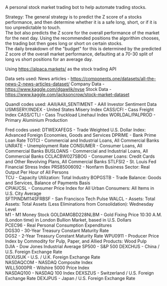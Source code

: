 A personal stock market trading bot to help automate trading stocks.

Strategy:
The general strategy is to predict the Z score of a stocks performance, and then determine whether it is a safe long, short, or if it is too unpredictable to touch.  
The bot also predicts the Z score for the overall performance of the market for the next day.
Using the recommended positions the algorithim chooses, the trading bot then goes long or short on certain stocks.  
The daily breakdown of the "budget" for this is determined by the predicted Z score of the overall market performance, defaulting at a 70-30 split of long vs short positions for an average day.

Using https://alpaca.markets/ as the  stock trading API

Data sets used:
News articles - https://components.one/datasets/all-the-news-2-news-articles-dataset/
Company Data - https://www.kaggle.com/dgawlik/nyse
Stock Data - https://www.kaggle.com/jacksoncrow/stock-market-dataset

Quandl codes used:
AAII/AAII_SENTIMENT - AAII Investor Sentiment Data
USMISERY/INDEX - United States Misery Index
CASS/CFI - Cass Freight Index
CASS/CTLI - Cass Truckload Linehaul Index
WORLDAL/PALPROD - Primary Aluminium Production

Fred codes used:
DTWEXAFEGS - Trade Weighted U.S. Dollar Index: Advanced Foreign Economies, Goods and Services
DPRIME - Bank Prime Loan Rate 
TOTCI - Commercial and Industrial Loans, All Commercial Banks
UNRATE - Unemployment Rate
CONSUMER - Consumer Loans, All Commercial Banks
BUSLOANS - Commercial and Industrial Loans, All Commercial Banks
CCLACBW027SBOG - Consumer Loans: Credit Cards and Other Revolving Plans, All Commercial Banks
STLFSI2 - St. Louis Fed Financial Stress Index
PRS85006092 - Nonfarm Business Sector: Real Output Per Hour of All Persons  
TCU - Capacity Utilization: Total Industry
BOPGSTB - Trade Balance: Goods and Services, Balance of Payments Basis  
CPIAUCSL - Consumer Price Index for All Urban Consumers: All Items in U.S. City Average  
SFTPINDM114SFRBSF - San Francisco Tech Pulse
WALCL - Assets: Total Assets: Total Assets (Less Eliminations from Consolidation): Wednesday Level  
M1 - M1 Money Stock
GOLDAMGBD228NLBM - Gold Fixing Price 10:30 A.M. (London time) in London Bullion Market, based in U.S. Dollars  
PCEC96 - Real Personal Consumption Expenditures  
DGS30 - 30-Year Treasury Constant Maturity Rate  
DGS2 - 2-Year Treasury Constant Maturity Rate
WPU0911 - Producer Price Index by Commodity for Pulp, Paper, and Allied Products: Wood Pulp  
DJIA - Dow Jones Industrial Average
SP500 - S&P 500
DEXCHUS - China / U.S. Foreign Exchange Rate  
DEXUSUK - U.S. / U.K. Foreign Exchange Rate  
NASDAQCOM - NASDAQ Composite Index  
WILL5000PR - Wilshire 5000 Price Index  
NASDAQ100 - NASDAQ 100 Index
DEXSZUS - Switzerland / U.S. Foreign Exchange Rate
DEXJPUS - Japan / U.S. Foreign Exchange Rate